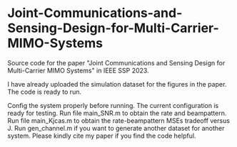 # Joint-Communications-and-Sensing-Design-for-Multi-Carrier-MIMO-Systems
Source code for the paper "Joint Communications and Sensing Design for Multi-Carrier MIMO Systems" in IEEE SSP 2023.

I have already uploaded the simulation dataset for the figures in the paper. The code is ready to run.

Config the system properly before running. The current configuration is ready for testing.
Run file main_SNR.m to obtain the rate and beampattern.
Run file main_Kjcas.m to obtain the rate-beampattern MSEs tradeoff versus J.
Run gen_channel.m if you want to generate another dataset for another system.
Please kindly cite my paper if you find the code helpful.
